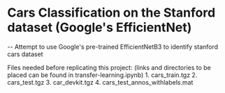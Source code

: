 # Cars Classification on the Stanford dataset (Google's EfficientNet)
--
Attempt to use Google's pre-trained EfficientNetB3 to identify stanford cars dataset

Files needed before replicating this project: (links and directories to be placed can be found in transfer-learning.ipynb)
    1. cars_train.tgz
    2. cars_test.tgz
    3. car_devkit.tgz
    4. cars_test_annos_withlabels.mat
